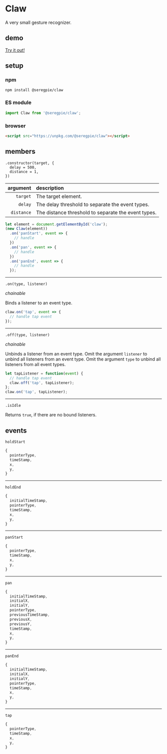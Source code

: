 # Claw

A very small gesture recognizer.

## demo

[Try it out!](https://seregpie.github.io/VueClaw/)

## setup

### npm

```shell
npm install @seregpie/claw
```

### ES module

```javascript
import Claw from '@seregpie/claw';
```

### browser

```html
<script src="https://unpkg.com/@seregpie/claw"></script>
```

## members

```
.constructor(target, {
  delay = 500,
  distance = 1,
})
```

| argument | description |
| ---: | :--- |
| `target` |  The target element. |
| `delay` |  The delay threshold to separate the event types. |
| `distance` |  The distance threshold to separate the event types. |

```javascript
let element = document.getElementById('claw');
(new Claw(element))
  .on('panStart', event => {
    // handle
  })
  .on('pan', event => {
    // handle
  })
  .on('panEnd', event => {
    // handle
  });
```

---

`.on(type, listener)`

*chainable*

Binds a listener to an event type.

```javascript
claw.on('tap', event => {
  // handle tap event
});
```

---

`.off(type, listener)`

*chainable*

Unbinds a listener from an event type.
Omit the argument `listener` to unbind all listeners from an event type.
Omit the argument `type` to unbind all listeners from all event types.

```javascript
let tapListener = function(event) {
  // handle tap event
  claw.off('tap', tapListener);
};
claw.on('tap', tapListener);
```

---

`.isIdle`

Returns `true`, if there are no bound listeners.

## events

`holdStart`

```js
{
  pointerType,
  timeStamp,
  x,
  y,
}
```

---

`holdEnd`

```js
{
  initialTimeStamp,
  pointerType,
  timeStamp,
  x,
  y,
}
```

---

`panStart`

```js
{
  pointerType,
  timeStamp,
  x,
  y,
}
```

---

`pan`

```js
{
  initialTimeStamp,
  initialX,
  initialY,
  pointerType,
  previousTimeStamp,
  previousX,
  previousY,
  timeStamp,
  x,
  y,
}
```

---

`panEnd`

```js
{
  initialTimeStamp,
  initialX,
  initialY,
  pointerType,
  timeStamp,
  x,
  y,
}
```

---

`tap`

```js
{
  pointerType,
  timeStamp,
  x,
  y,
}
```
